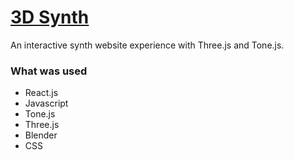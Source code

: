 # [3D Synth]()

An interactive synth website experience with Three.js and Tone.js.

### What was used

- React.js
- Javascript
- Tone.js
- Three.js
- Blender
- CSS

